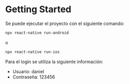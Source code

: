 
# Getting Started

Se puede ejecutar el proyecto con el siguiente comando:

```sh
npx react-native run-android
```

o

```sh
npx react-native run-ios
```

Para el login se utiliza la siguiente información:

- Usuario: daniel
- Contraseña: 123456


